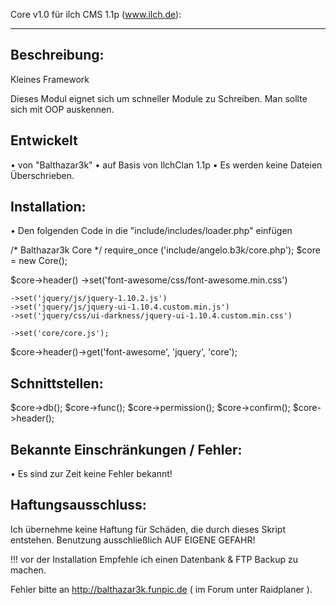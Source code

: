 Core v1.0 für ilch CMS 1.1p (www.ilch.de):
_____________________________________________________________

Beschreibung:
---------------------------------------
Kleines Framework

Dieses Modul eignet sich um schneller Module zu Schreiben.
Man sollte sich mit OOP auskennen.

Entwickelt
---------------------------------------
• von "Balthazar3k"
• auf Basis von IlchClan 1.1p
• Es werden keine Dateien Überschrieben.

Installation:
---------------------------------------
• Den folgenden Code in die "include/includes/loader.php" einfügen

/* Balthazar3k Core */
require_once ('include/angelo.b3k/core.php');
$core = new Core();

$core->header()
    ->set('font-awesome/css/font-awesome.min.css')
        
    ->set('jquery/js/jquery-1.10.2.js')
    ->set('jquery/js/jquery-ui-1.10.4.custom.min.js')
    ->set('jquery/css/ui-darkness/jquery-ui-1.10.4.custom.min.css')

    ->set('core/core.js');

$core->header()->get('font-awesome', 'jquery', 'core');

Schnittstellen:
---------------------------------------

$core->db();
$core->func();
$core->permission();
$core->confirm();
$core->header();

Bekannte Einschränkungen / Fehler:
---------------------------------------
• Es sind zur Zeit keine Fehler bekannt!

Haftungsausschluss:
---------------------------------------
Ich übernehme keine Haftung für Schäden, die durch dieses Skript entstehen.
Benutzung ausschließlich AUF EIGENE GEFAHR!

!!! vor der Installation Empfehle ich einen Datenbank & FTP Backup zu machen.


Fehler bitte an http://balthazar3k.funpic.de ( im Forum unter Raidplaner ).